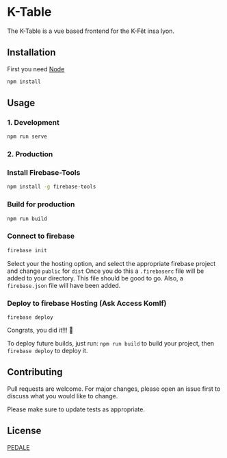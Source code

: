# K-Table

The K-Table is a vue based frontend for the K-Fêt insa lyon.

## Installation

First you need [Node](https://nodejs.org/en/) 

```bash
npm install
```

## Usage

### 1. Development
```bash
npm run serve
```

### 2. Production

### Install Firebase-Tools
```bash
npm install -g firebase-tools
```

### Build for production
```bash
npm run build
```

### Connect to firebase
```bash
firebase init
```
Select your the hosting option, and select the appropriate firebase project and change ```public``` for ```dist``` Once you do this a ```.firebaserc``` file will be added to your directory. This file should be good to go. Also, a ```firebase.json``` file will have been added.

### Deploy to firebase Hosting (Ask Access KomIf)
```
firebase deploy
```
Congrats, you did it!!! 🎉

To deploy future builds, just run:
```npm run build``` to build your project, then ```firebase deploy``` to deploy it.

## Contributing
Pull requests are welcome. For major changes, please open an issue first to discuss what you would like to change.

Please make sure to update tests as appropriate.

## License
[PEDALE](https://choosealicense.com/licenses/mit/)
